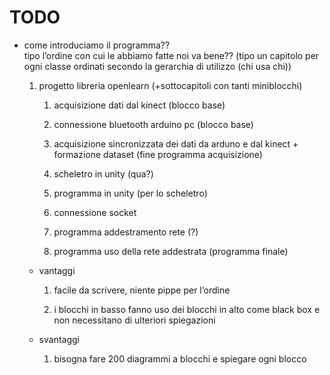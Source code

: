 **TODO**
========

- come introduciamo il programma??  
  tipo l’ordine con cui le abbiamo fatte noi va bene?? (tipo un capitolo per
  ogni classe ordinati secondo la gerarchia di utilizzo (chi usa chi))

  1.  progetto libreria openlearn (+sottocapitoli con tanti miniblocchi)

      1.  acquisizione dati dal kinect (blocco base)

      2.  connessione bluetooth arduino pc (blocco base)

      3.  acquisizione sincronizzata dei dati da arduno e dal kinect +
          formazione dataset (fine programma acquisizione)

      4.  scheletro in unity (qua?)

      5.  programma in unity (per lo scheletro)

      6.  connessione socket

      7.  programma addestramento rete (?)

      8.  programma uso della rete addestrata (programma finale)

  -   vantaggi

      1.  facile da scrivere, niente pippe per l’ordine

      2.  i blocchi in basso fanno uso dei blocchi in alto come black box e
          non necessitano di ulteriori spiegazioni

  -   svantaggi

      1.  bisogna fare 200 diagrammi a blocchi e spiegare ogni blocco  
          

